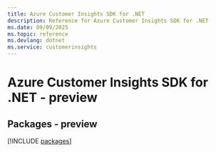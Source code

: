 ```yaml
---
title: Azure Customer Insights SDK for .NET
description: Reference for Azure Customer Insights SDK for .NET
ms.date: 09/09/2025
ms.topic: reference
ms.devlang: dotnet
ms.service: customerinsights
---
```

# Azure Customer Insights SDK for .NET - preview
## Packages - preview
[!INCLUDE [packages](customer-insights-index.md)]